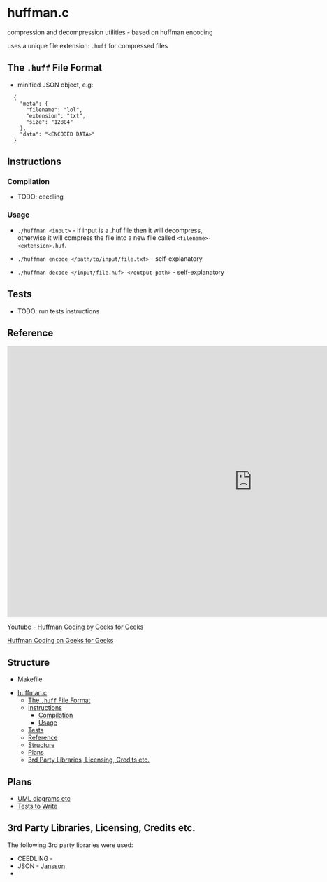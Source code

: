 # huffman.c

compression and decompression utilities - based on huffman encoding

uses a unique file extension: `.huff` for compressed files

## The `.huff` File Format

* minified JSON object, e.g:

```
  {
    "meta": {
      "filename": "lol",
      "extension": "txt",
      "size": "12804"
    },
    "data": "<ENCODED DATA>"
  }
```

## Instructions

### Compilation

* TODO: ceedling

### Usage

* `./huffman <input>` - if input is a .huf file then it will decompress, otherwise it will compress the file into a new file called `<filename>-<extension>.huf`.

* `./huffman encode </path/to/input/file.txt>` - self-explanatory
* `./huffman decode </input/file.huf> </output-path>` - self-explanatory

## Tests

* TODO: run tests instructions

## Reference

<iframe width="1120" height="620" src="https://www.youtube.com/embed/0kNXhFIEd_w" frameborder="0" allow="autoplay; encrypted-media" allowfullscreen></iframe>

[Youtube - Huffman Coding by Geeks for Geeks](https://www.youtube.com/watch?v=0kNXhFIEd_w)

[Huffman Coding on Geeks for Geeks](https://www.geeksforgeeks.org/greedy-algorithms-set-3-huffman-coding/)

## Structure

* Makefile
- [huffman.c](#huffmanc)
  - [The `.huff` File Format](#the-huff-file-format)
  - [Instructions](#instructions)
    - [Compilation](#compilation)
    - [Usage](#usage)
  - [Tests](#tests)
  - [Reference](#reference)
  - [Structure](#structure)
  - [Plans](#plans)
  - [3rd Party Libraries, Licensing, Credits etc.](#3rd-party-libraries-licensing-credits-etc)

## Plans

* [UML diagrams etc]()
* [Tests to Write]()

## 3rd Party Libraries, Licensing, Credits etc.

The following 3rd party libraries were used:

* CEEDLING -
* JSON - [Jansson](http://www.digip.org/jansson/)
*
